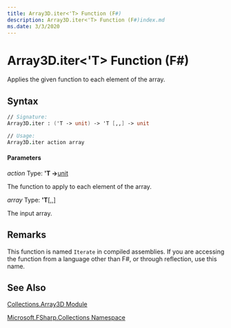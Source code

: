 ```yaml
---
title: Array3D.iter<'T> Function (F#)
description: Array3D.iter<'T> Function (F#)index.md
ms.date: 3/3/2020
---
```


# Array3D.iter<'T> Function (F#)

Applies the given function to each element of the array.

## Syntax

```fsharp
// Signature:
Array3D.iter : ('T -> unit) -> 'T [,,] -> unit

// Usage:
Array3D.iter action array
```

#### Parameters
*action*
Type: **'T -&gt;**[unit](https://msdn.microsoft.com/library/00b837c2-6c8a-483a-87d3-0479c64037a7)


The function to apply to each element of the array.


*array*
Type: **'T**[[,,]](https://msdn.microsoft.com/library/b4e5b35b-dc83-4b50-94aa-85fcf3ccb2b0)


The input array.




## Remarks
This function is named `Iterate` in compiled assemblies. If you are accessing the function from a language other than F#, or through reflection, use this name.

## See Also
[Collections.Array3D Module](index.md)

[Microsoft.FSharp.Collections Namespace](Microsoft.FSharp.Collections-Namespace.md)
